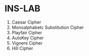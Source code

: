 # INS-LAB

1. Caesar Cipher
2. Monoalphabetc Substitution Cipher
3. Playfair Cipher
4. AutoKey Cipher
5. Vignere Cipher
6. Hill Cipher
